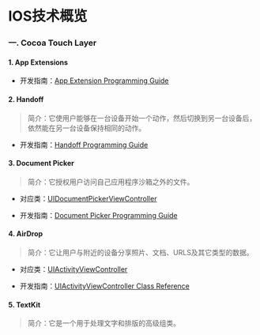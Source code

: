 # IOS技术概览

### 一. Cocoa Touch Layer

#### 1. App Extensions

* 开发指南：[App Extension Programming Guide](https://developer.apple.com/library/etc/redirect/xcode/ios/1048/documentation/General/Conceptual/ExtensibilityPG/index.html)

#### 2. Handoff

> 简介：它使用户能够在一台设备开始一个动作，然后切换到另一台设备后，依然能在另一台设备保持相同的动作。

* 开发指南：[Handoff Programming Guide](https://developer.apple.com/library/etc/redirect/xcode/ios/1048/documentation/UserExperience/Conceptual/Handoff/HandoffFundamentals/HandoffFundamentals.html)

#### 3. Document Picker

> 简介：它授权用户访问自己应用程序沙箱之外的文件。

* 对应类：[UIDocumentPickerViewController](https://developer.apple.com/library/etc/redirect/xcode/ios/1048/documentation/UIKit/Reference/UIDocumentPickerViewController_Class/index.html)

* 开发指南：[Document Picker Programming Guide](https://developer.apple.com/library/etc/redirect/xcode/ios/1048/documentation/FileManagement/Conceptual/DocumentPickerProgrammingGuide/Introduction/Introduction.html)

#### 4. AirDrop

> 简介：它让用户与附近的设备分享照片、文档、URLS及其它类型的数据。

* 对应类：[UIActivityViewController](https://developer.apple.com/library/etc/redirect/xcode/ios/1048/documentation/UIKit/Reference/UIActivityViewController_Class/index.html)

* 开发指南：[UIActivityViewController Class Reference](https://developer.apple.com/library/etc/redirect/xcode/ios/1048/documentation/UIKit/Reference/UIActivityViewController_Class/index.html)

#### 5. TextKit

> 简介：它是一个用于处理文字和排版的高级组类。